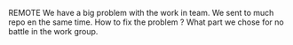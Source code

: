 REMOTE
We have a big problem with the work in team. We sent to much repo en the same time.
How to fix the problem ?
What part we chose for no battle in the work group.
